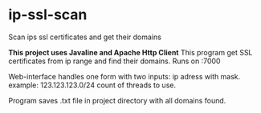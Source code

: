 # ip-ssl-scan
Scan ips ssl certificates and get their domains

 <b>This project uses Javaline and Apache Http Client</b>
 This program get SSL certificates from ip range and find their domains.
 Runs on :7000

 Web-interface handles one form with two inputs:
 ip adress with mask. example: 123.123.123.0/24
 count of threads to use.

 Program saves .txt file in project directory with all domains found.

